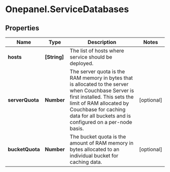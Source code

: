 # Onepanel.ServiceDatabases

## Properties
Name | Type | Description | Notes
------------ | ------------- | ------------- | -------------
**hosts** | **[String]** | The list of hosts where service should be deployed. | 
**serverQuota** | **Number** | The server quota is the RAM memory in bytes that is allocated to the server when Couchbase Server is first installed. This sets the limit of RAM allocated by Couchbase for caching data for all buckets and is configured on a per-node basis.  | [optional] 
**bucketQuota** | **Number** | The bucket quota is the amount of RAM memory in bytes allocated to an individual bucket for caching data.  | [optional] 



